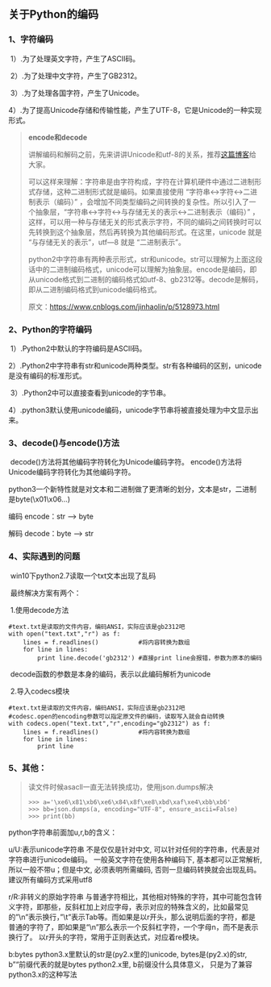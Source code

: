## 关于Python的编码



### 1、字符编码

​	1）.为了处理英文字符，产生了ASCII码。

​	2）.为了处理中文字符，产生了GB2312。

​	3）.为了处理各国字符，产生了Unicode。

​	4）.为了提高Unicode存储和传输性能，产生了UTF-8，它是Unicode的一种实现形式。



>**encode和decode**
>
>讲解编码和解码之前，先来讲讲Unicode和utf-8的关系，推荐[这篇博客](http://flyer103.diandian.com/post/2014-03-09/40061199665)给大家。
>
>可以这样来理解：字符串是由字符构成，字符在计算机硬件中通过二进制形式存储，这种二进制形式就是编码。如果直接使用 “字符串↔️字符↔️二进制表示（编码）” ，会增加不同类型编码之间转换的复杂性。所以引入了一个抽象层，“字符串↔️字符↔️与存储无关的表示↔️二进制表示（编码）” ，这样，可以用一种与存储无关的形式表示字符，不同的编码之间转换时可以先转换到这个抽象层，然后再转换为其他编码形式。在这里，unicode 就是 “与存储无关的表示”，utf—8 就是 “二进制表示”。
>
>python2中字符串有两种表示形式，str和unicode。str可以理解为上面这段话中的二进制编码格式，unicode可以理解为抽象层。encode是编码，即从unicode格式到二进制的编码格式如utf-8、gb2312等。decode是解码，即从二进制编码格式到unicode编码格式。
>
>原文：https://www.cnblogs.com/jinhaolin/p/5128973.html





### 2、Python的字符编码

​	1）.Python2中默认的字符编码是ASCII码。

​	2）.Python2中字符串有str和unicode两种类型。str有各种编码的区别，unicode是没有编码的标准形式。

​	3）.Python2中可以直接查看到unicode的字节串。

​	4）.python3默认使用unicode编码，unicode字节串将被直接处理为中文显示出来。



### 3、decode()与encode()方法

​	decode()方法将其他编码字符转化为Unicode编码字符。
​	encode()方法将Unicode编码字符转化为其他编码字符。



python3一个新特性就是对文本和二进制做了更清晰的划分，文本是str，二进制是byte(\x01\x06...)

编码 encode：str --> byte

解码 decode：byte --> str







### 4、实际遇到的问题

​	win10下python2.7读取一个txt文本出现了乱码

​	最终解决方案有两个：

​	1.使用decode方法

```
#text.txt是读取的文件内容，编码ANSI，实际应该是gb2312吧
with open("text.txt","r") as f:
    lines = f.readlines()			#将内容转换为数组
    for line in lines:
        print line.decode('gb2312')	#直接print line会报错，参数为原本的编码
```

​	decode函数的参数是本身的编码，表示以此编码解析为unicode



​	2.导入codecs模块

```
#text.txt是读取的文件内容，编码ANSI，实际应该是gb2312吧
#codesc.open的encoding参数可以指定原文件的编码，读取写入就会自动转换
with codecs.open("text.txt","r",encoding="gb2312") as f:
    lines = f.readlines()			#将内容转换为数组
    for line in lines:
        print line
```



### 5、其他：

> 读文件时候asacll一直无法转换成功，使用json.dumps解决
>
> ```
> >>> a='\xe6\x81\xb6\xe6\x84\x8f\xe8\xbd\xaf\xe4\xbb\xb6'
> >>> bb=json.dumps(a, encoding="UTF-8", ensure_ascii=False)
> >>> print(bb)
> ```
>



python字符串前面加u,r,b的含义：

u/U:表示unicode字符串
不是仅仅是针对中文, 可以针对任何的字符串，代表是对字符串进行unicode编码。
一般英文字符在使用各种编码下, 基本都可以正常解析, 所以一般不带u；但是中文, 必须表明所需编码, 否则一旦编码转换就会出现乱码。
建议所有编码方式采用utf8

r/R:非转义的原始字符串
与普通字符相比，其他相对特殊的字符，其中可能包含转义字符，即那些，反斜杠加上对应字母，表示对应的特殊含义的，比如最常见的”\n”表示换行，”\t”表示Tab等。而如果是以r开头，那么说明后面的字符，都是普通的字符了，即如果是“\n”那么表示一个反斜杠字符，一个字母n，而不是表示换行了。
以r开头的字符，常用于正则表达式，对应着re模块。

b:bytes
python3.x里默认的str是(py2.x里的)unicode, bytes是(py2.x)的str, b”“前缀代表的就是bytes
python2.x里, b前缀没什么具体意义， 只是为了兼容python3.x的这种写法


